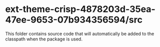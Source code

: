 # ext-theme-crisp-4878203d-35ea-47ee-9653-07b934356594/src

This folder contains source code that will automatically be added to the classpath when
the package is used.
